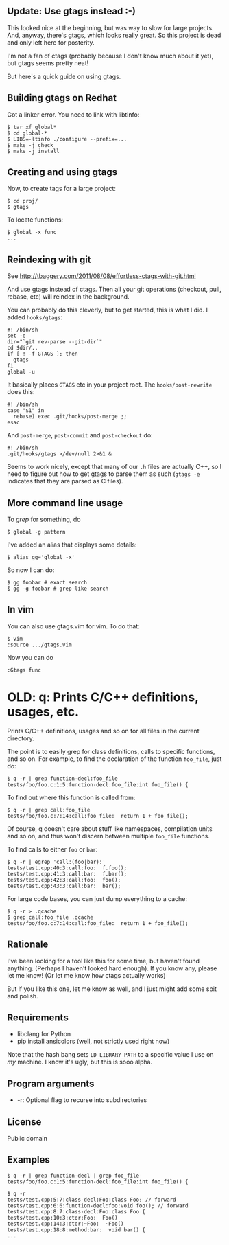 Update: Use gtags instead :-)
-----------------------------

This looked nice at the beginning, but was way to slow for large projects.
And, anyway, there's gtags, which looks really great. So this project is dead
and only left here for posterity.

I'm not a fan of ctags (probably because I don't know much about it yet), but
gtags seems pretty neat!

But here's a quick guide on using gtags.

Building gtags on Redhat
------------------------

Got a linker error. You need to link with libtinfo:

    $ tar xf global*
    $ cd global-*
    $ LIBS=-ltinfo ./configure --prefix=...
    $ make -j check
    $ make -j install

Creating and using gtags
------------------------

Now, to create tags for a large project:

    $ cd proj/
    $ gtags

To locate functions:

    $ global -x func
    ...

Reindexing with git
-------------------

See
http://tbaggery.com/2011/08/08/effortless-ctags-with-git.html

And use gtags instead of ctags. Then all your git operations (checkout, pull,
rebase, etc) will reindex in the background.

You can probably do this cleverly, but to get started, this is what I did. I
added `hooks/gtags`:

    #! /bin/sh
    set -e
    dir="`git rev-parse --git-dir`"
    cd $dir/..
    if [ ! -f GTAGS ]; then
      gtags
    fi
    global -u

It basically places `GTAGS` etc in your project root. The `hooks/post-rewrite`
does this:

    #! /bin/sh
    case "$1" in
      rebase) exec .git/hooks/post-merge ;;
    esac

And `post-merge`, `post-commit` and `post-checkout` do:

    #! /bin/sh
    .git/hooks/gtags >/dev/null 2>&1 &

Seems to work nicely, except that many of our `.h` files are actually C++, so I
need to figure out how to get gtags to parse them as such (`gtags -e` indicates
that they are parsed as C files).

More command line usage
-----------------------

To *grep* for something, do

    $ global -g pattern

I've added an alias that displays some details:

    $ alias gg='global -x'

So now I can do:

    $ gg foobar # exact search
    $ gg -g foobar # grep-like search

In vim
------

You can also use gtags.vim for vim. To do that:

    $ vim
    :source .../gtags.vim

Now you can do

    :Gtags func

OLD: q: Prints C/C++ definitions, usages, etc.
==============================================

Prints C/C++ definitions, usages and so on for all files in the current
directory.

The point is to easily grep for class definitions, calls to specific functions,
and so on. For example, to find the declaration of the function `foo_file`,
just do:

    $ q -r | grep function-decl:foo_file
    tests/foo/foo.c:1:5:function-decl:foo_file:int foo_file() {

To find out where this function is called from:

    $ q -r | grep call:foo_file
    tests/foo/foo.c:7:14:call:foo_file:  return 1 + foo_file();

Of course, q doesn't care about stuff like namespaces, compilation units and so
on, and thus won't discern between multiple `foo_file` functions.

To find calls to either `foo` or `bar`:

    $ q -r | egrep 'call:(foo|bar):'
    tests/test.cpp:40:3:call:foo:  f.foo();
    tests/test.cpp:41:3:call:bar:  f.bar();
    tests/test.cpp:42:3:call:foo:  foo();
    tests/test.cpp:43:3:call:bar:  bar();

For large code bases, you can just dump everything to a cache:

    $ q -r > .qcache
    $ grep call:foo_file .qcache
    tests/foo/foo.c:7:14:call:foo_file:  return 1 + foo_file();

Rationale
---------

I've been looking for a tool like this for some time, but haven't found
anything. (Perhaps I haven't looked hard enough). If you know any, please let
me know! (Or let me know how ctags actually works)

But if you like this one, let me know as well, and I just might add some spit
and polish.

Requirements
------------

  * libclang for Python
  * pip install ansicolors (well, not strictly used right now)

Note that the hash bang sets `LD_LIBRARY_PATH` to a specific value I use on
*my* machine. I know it's ugly, but this is sooo alpha.

Program arguments
-----------------

  * -r: Optional flag to recurse into subdirectories

License
-------

Public domain

Examples
--------

    $ q -r | grep function-decl | grep foo_file
    tests/foo/foo.c:1:5:function-decl:foo_file:int foo_file() {

    $ q -r
    tests/test.cpp:5:7:class-decl:Foo:class Foo; // forward
    tests/test.cpp:6:6:function-decl:foo:void foo(); // forward
    tests/test.cpp:8:7:class-decl:Foo:class Foo {
    tests/test.cpp:10:3:ctor:Foo:  Foo()
    tests/test.cpp:14:3:dtor:~Foo:  ~Foo()
    tests/test.cpp:18:8:method:bar:  void bar() {
    ...
